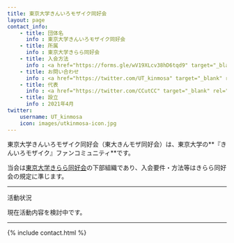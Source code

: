 ```yaml
---
title: 東京大学きんいろモザイク同好会
layout: page
contact_info:
    - title: 団体名
      info : 東京大学きんいろモザイク同好会
    - title: 所属
      info : 東京大学きらら同好会
    - title: 入会方法
      info : <a href="https://forms.gle/wV19XLcv38hD6tqd9" target="_blank" rel="noopener noreferrer">入会申請フォーム</a>（ECCSアカウントでアクセスしてください）
    - title: お問い合わせ
      info : <a href="https://twitter.com/UT_kinmosa" target="_blank" rel="noopener noreferrer">公式Twitterアカウント</a>
    - title: 代表
      info : <a href="https://twitter.com/CCutCC" target="_blank" rel="noopener noreferrer">しーしー</a>
    - title: 設立
      info : 2021年4月
twitter:
    username: UT_kinmosa
    icon: images/utkinmosa-icon.jpg
---
```


東京大学きんいろモザイク同好会（東大きんモザ同好会）は、東京大学の**『きんいろモザイク』ファンコミュニティ**です。

当会は[東京大学きらら同好会](/)の下部組織であり、入会要件・方法等はきらら同好会の規定に準じます。

---

<div class="section has-text-centered">
    <p class="subtitle is-uppercase has-text-weight-semibold">活動状況</p>
</div>

現在活動内容を検討中です。



---

{% include contact.html %}
